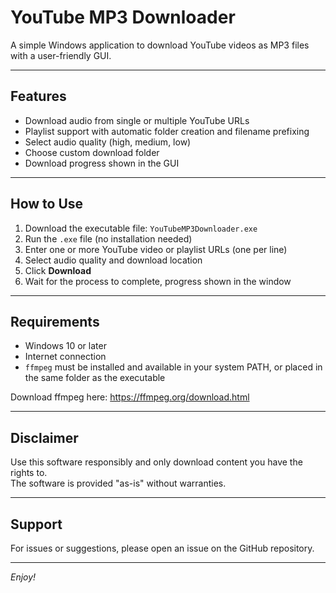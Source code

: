 # YouTube MP3 Downloader

A simple Windows application to download YouTube videos as MP3 files with a user-friendly GUI.

---

## Features

- Download audio from single or multiple YouTube URLs
- Playlist support with automatic folder creation and filename prefixing
- Select audio quality (high, medium, low)
- Choose custom download folder
- Download progress shown in the GUI

---

## How to Use

1. Download the executable file: `YouTubeMP3Downloader.exe`
2. Run the `.exe` file (no installation needed)
3. Enter one or more YouTube video or playlist URLs (one per line)
4. Select audio quality and download location
5. Click **Download**
6. Wait for the process to complete, progress shown in the window

---

## Requirements

- Windows 10 or later
- Internet connection
- `ffmpeg` must be installed and available in your system PATH, or placed in the same folder as the executable

Download ffmpeg here: https://ffmpeg.org/download.html

---

## Disclaimer

Use this software responsibly and only download content you have the rights to.  
The software is provided "as-is" without warranties.

---

## Support

For issues or suggestions, please open an issue on the GitHub repository.

---

*Enjoy!*